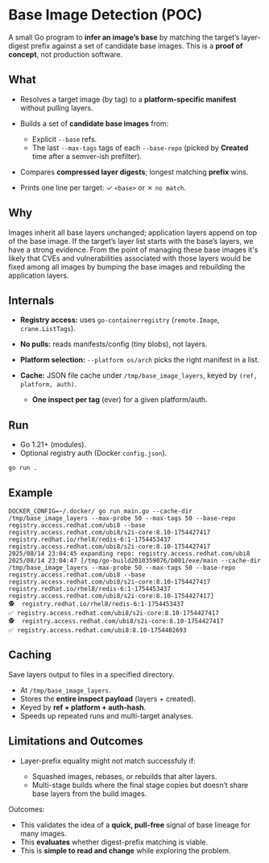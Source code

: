# Base Image Detection (POC)

A small Go program to **infer an image’s base** by matching the target’s layer-digest prefix against a set of candidate base images. This is a **proof of concept**, not production software.

## What

* Resolves a target image (by tag) to a **platform-specific manifest** without pulling layers.
* Builds a set of **candidate base images** from:

  * Explicit `--base` refs.
  * The last `--max-tags` tags of each `--base-repo` (picked by **Created** time after a semver-ish prefilter).
* Compares **compressed layer digests**; longest matching **prefix** wins.
* Prints one line per target: ✓ `<base>` or ✗ `no match`.

## Why

Images inherit all base layers unchanged; application layers append on top of the base image. If the target’s layer list starts with the base’s layers, we have a strong evidence. From the point of managing these base images it's likely that CVEs and vulnerabilities associated with those layers would be fixed among all images by bumping the base images and rebuilding the application layers.

## Internals

* **Registry access:** uses `go-containerregistry` (`remote.Image`, `crane.ListTags`).
* **No pulls:** reads manifests/config (tiny blobs), not layers.
* **Platform selection:** `--platform os/arch` picks the right manifest in a list.
* **Cache:** JSON file cache under `/tmp/base_image_layers`, keyed by `(ref, platform, auth)`.

  * **One inspect per tag** (ever) for a given platform/auth.

## Run

* Go 1.21+ (modules).
* Optional registry auth (Docker `config.json`).

```
go run .
```

## Example

```
DOCKER_CONFIG=~/.docker/ go run main.go --cache-dir /tmp/base_image_layers --max-probe 50 --max-tags 50 --base-repo registry.access.redhat.com/ubi8 --base registry.access.redhat.com/ubi8/s2i-core:8.10-1754427417 registry.redhat.io/rhel8/redis-6:1-1754453437 registry.access.redhat.com/ubi8/s2i-core:8.10-1754427417
2025/08/14 23:04:45 expanding repo: registry.access.redhat.com/ubi8
2025/08/14 23:04:47 [/tmp/go-build2010359076/b001/exe/main --cache-dir /tmp/base_image_layers --max-probe 50 --max-tags 50 --base-repo registry.access.redhat.com/ubi8 --base registry.access.redhat.com/ubi8/s2i-core:8.10-1754427417 registry.redhat.io/rhel8/redis-6:1-1754453437 registry.access.redhat.com/ubi8/s2i-core:8.10-1754427417]
🕵️  registry.redhat.io/rhel8/redis-6:1-1754453437
✅ registry.access.redhat.com/ubi8/s2i-core:8.10-1754427417
🕵️  registry.access.redhat.com/ubi8/s2i-core:8.10-1754427417
✅ registry.access.redhat.com/ubi8:8.10-1754402693
```
## Caching

Save layers output to files in a specified directory.

* At `/tmp/base_image_layers`.
* Stores the **entire inspect payload** (layers + created).
* Keyed by **ref + platform + auth-hash**.
* Speeds up repeated runs and multi-target analyses.

## Limitations and Outcomes

* Layer-prefix equality might not match successfuly if:

  * Squashed images, rebases, or rebuilds that alter layers.
  * Multi-stage builds where the final stage copies but doesn’t share base layers from the build images.

Outcomes:

* This validates the idea of a **quick, pull-free** signal of base lineage for many images.
* This **evaluates** whether digest-prefix matching is viable.
* This is **simple to read and change** while exploring the problem.
